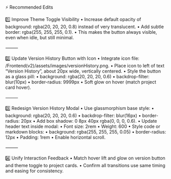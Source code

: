 ⚡ Recommended Edits

1️⃣ Improve Theme Toggle Visibility
	•	Increase default opacity of background: rgba(20, 20, 20, 0.8) instead of very translucent.
	•	Add subtle border: rgba(255, 255, 255, 0.1).
	•	This makes the button always visible, even when idle, but still minimal.

⸻

2️⃣ Update Version History Button with Icon
	•	Integrate icon file: /Frontend(v2)/assets/images/versionHistory.png.
	•	Place icon to left of text “Version History”, about 20px wide, vertically centered.
	•	Style the button as a glass pill:
	•	background: rgba(20, 20, 20, 0.6)
	•	backdrop-filter: blur(10px)
	•	border-radius: 9999px
	•	Soft glow on hover (match project card hover).

⸻

3️⃣ Redesign Version History Modal
	•	Use glassmorphism base style:
	•	background: rgba(20, 20, 20, 0.6)
	•	backdrop-filter: blur(16px)
	•	border-radius: 20px
	•	Add box shadow: 0 8px 40px rgba(0, 0, 0, 0.6).
	•	Update header text inside modal:
	•	Font size: 2rem
	•	Weight: 600
	•	Style code or markdown blocks:
	•	background: rgba(255, 255, 255, 0.05)
	•	border-radius: 12px
	•	Padding: 1rem
	•	Enable horizontal scroll.

⸻

4️⃣ Unify Interaction Feedback
	•	Match hover lift and glow on version button and theme toggle to project cards.
	•	Confirm all transitions use same timing and easing for consistency.

